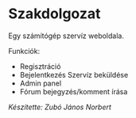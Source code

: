 # Szakdolgozat


Egy számítógép szervíz weboldala.


Funkciók: 
* Regisztráció
* Bejelentkezés Szervíz beküldése
* Admin panel
* Fórum bejegyzés/komment írása

*Készítette: Zubó János Norbert*
